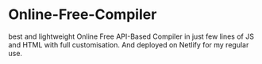 # Online-Free-Compiler
best and lightweight Online Free API-Based Compiler in just few lines of JS and HTML with full customisation. And deployed on Netlify for my regular use.
